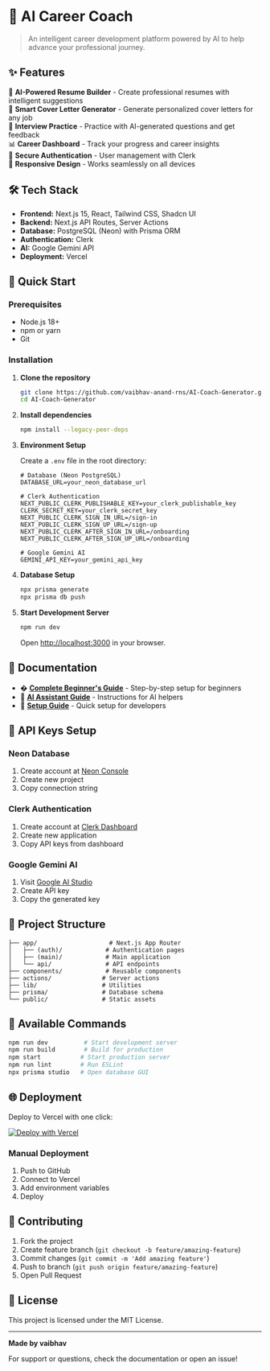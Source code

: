# 🚀 AI Career Coach

> An intelligent career development platform powered by AI to help advance your professional journey.

<!-- Deployment Fix: Updated DATABASE_URL with complete Neon connection string -->

## ✨ Features

🤖 **AI-Powered Resume Builder** - Create professional resumes with intelligent suggestions  
📝 **Smart Cover Letter Generator** - Generate personalized cover letters for any job  
🎤 **Interview Practice** - Practice with AI-generated questions and get feedback  
📊 **Career Dashboard** - Track your progress and career insights  
🔐 **Secure Authentication** - User management with Clerk  
📱 **Responsive Design** - Works seamlessly on all devices  

## 🛠 Tech Stack

- **Frontend:** Next.js 15, React, Tailwind CSS, Shadcn UI
- **Backend:** Next.js API Routes, Server Actions
- **Database:** PostgreSQL (Neon) with Prisma ORM
- **Authentication:** Clerk
- **AI:** Google Gemini API
- **Deployment:** Vercel

## 🚀 Quick Start

### Prerequisites
- Node.js 18+ 
- npm or yarn
- Git

### Installation

1. **Clone the repository**
   ```bash
   git clone https://github.com/vaibhav-anand-rns/AI-Coach-Generator.git
   cd AI-Coach-Generator
   ```

2. **Install dependencies**
   ```bash
   npm install --legacy-peer-deps
   ```

3. **Environment Setup**
   
   Create a `.env` file in the root directory:
   ```env
   # Database (Neon PostgreSQL)
   DATABASE_URL=your_neon_database_url
   
   # Clerk Authentication
   NEXT_PUBLIC_CLERK_PUBLISHABLE_KEY=your_clerk_publishable_key
   CLERK_SECRET_KEY=your_clerk_secret_key
   NEXT_PUBLIC_CLERK_SIGN_IN_URL=/sign-in
   NEXT_PUBLIC_CLERK_SIGN_UP_URL=/sign-up
   NEXT_PUBLIC_CLERK_AFTER_SIGN_IN_URL=/onboarding
   NEXT_PUBLIC_CLERK_AFTER_SIGN_UP_URL=/onboarding
   
   # Google Gemini AI
   GEMINI_API_KEY=your_gemini_api_key
   ```

4. **Database Setup**
   ```bash
   npx prisma generate
   npx prisma db push
   ```

5. **Start Development Server**
   ```bash
   npm run dev
   ```

   Open [http://localhost:3000](http://localhost:3000) in your browser.

## 📖 Documentation

- � **[Complete Beginner's Guide](./COMPLETE_BEGINNER_GUIDE.md)** - Step-by-step setup for beginners
- 🤖 **[AI Assistant Guide](./COPILOT_INSTRUCTION_GUIDE.md)** - Instructions for AI helpers
- 🚀 **[Setup Guide](./SETUP_GUIDE.md)** - Quick setup for developers

## 🔑 API Keys Setup

### Neon Database
1. Create account at [Neon Console](https://console.neon.tech/)
2. Create new project
3. Copy connection string

### Clerk Authentication  
1. Create account at [Clerk Dashboard](https://dashboard.clerk.com/)
2. Create new application
3. Copy API keys from dashboard

### Google Gemini AI
1. Visit [Google AI Studio](https://makersuite.google.com/app/apikey)
2. Create API key
3. Copy the generated key

## 📁 Project Structure

```
├── app/                    # Next.js App Router
│   ├── (auth)/            # Authentication pages
│   ├── (main)/            # Main application
│   └── api/               # API endpoints
├── components/            # Reusable components
├── actions/              # Server actions
├── lib/                  # Utilities
├── prisma/               # Database schema
└── public/               # Static assets
```

## 🎯 Available Commands

```bash
npm run dev          # Start development server
npm run build        # Build for production
npm start           # Start production server
npm run lint        # Run ESLint
npx prisma studio   # Open database GUI
```

## 🌐 Deployment

Deploy to Vercel with one click:

[![Deploy with Vercel](https://vercel.com/button)](https://vercel.com/new/clone?repository-url=https://github.com/vaibhav-anand-rns/AI-Coach-Generator)

### Manual Deployment
1. Push to GitHub
2. Connect to Vercel
3. Add environment variables
4. Deploy

## 🤝 Contributing

1. Fork the project
2. Create feature branch (`git checkout -b feature/amazing-feature`)
3. Commit changes (`git commit -m 'Add amazing feature'`)
4. Push to branch (`git push origin feature/amazing-feature`)
5. Open Pull Request

## 📄 License

This project is licensed under the MIT License.

---

**Made by vaibhav**

For support or questions, check the documentation or open an issue!
